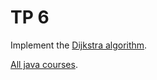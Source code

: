 # TP 6

Implement the [Dijkstra algorithm](dijkstra.md).

[All java courses](https://perso.telecom-paristech.fr/bellot/CoursJava/).
